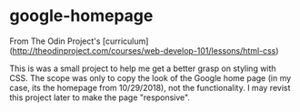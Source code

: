 # google-homepage

From The Odin Project's [curriculum] (http://theodinproject.com/courses/web-develop-101/lessons/html-css)

This is was a small project to help me get a better grasp on styling with CSS. The scope was only to copy the look of the Google home page (in my case, its the homepage from 10/29/2018), not the functionality. I may revist this project later to make the page "responsive".
